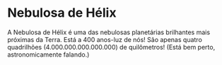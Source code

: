 # Nebulosa de Hélix

A Nebulosa de Hélix é uma das nebulosas planetárias brilhantes mais próximas da
Terra. Está a 400 anos-luz de nós! São apenas quatro quadrilhões
(4.000.000.000.000.000) de quilômetros! (Está bem perto, astronomicamente
falando.)
